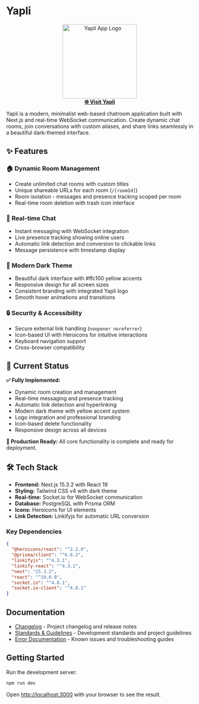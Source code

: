# Yapli

<p align="center">
  <a href="https://yapli.app" target="_blank" rel="noopener noreferrer">
    <img src="https://github.com/user-attachments/assets/b8f95c0b-5f27-4156-8ddc-92cf51c4c878" alt="Yapli App Logo" width="200"><br>
    <strong>🌐 Visit Yapli</strong>
  </a>
</p>

Yapli is a modern, minimalist web-based chatroom application built with Next.js and real-time WebSocket communication. Create dynamic chat rooms, join conversations with custom aliases, and share links seamlessly in a beautiful dark-themed interface.

## ✨ Features

### 🏠 **Dynamic Room Management**

- Create unlimited chat rooms with custom titles
- Unique shareable URLs for each room (`/[roomId]`)
- Room isolation - messages and presence tracking scoped per room
- Real-time room deletion with trash icon interface

### 💬 **Real-time Chat**

- Instant messaging with WebSocket integration
- Live presence tracking showing online users
- Automatic link detection and conversion to clickable links
- Message persistence with timestamp display

### 🎨 **Modern Dark Theme**

- Beautiful dark interface with #ffc100 yellow accents
- Responsive design for all screen sizes
- Consistent branding with integrated Yapli logo
- Smooth hover animations and transitions

### 🔒 **Security & Accessibility**

- Secure external link handling (`noopener noreferrer`)
- Icon-based UI with Heroicons for intuitive interactions
- Keyboard navigation support
- Cross-browser compatibility

## 🚀 Current Status

**✅ Fully Implemented:**

- Dynamic room creation and management
- Real-time messaging and presence tracking
- Automatic link detection and hyperlinking
- Modern dark theme with yellow accent system
- Logo integration and professional branding
- Icon-based delete functionality
- Responsive design across all devices

**🎯 Production Ready:**
All core functionality is complete and ready for deployment.

## 🛠️ Tech Stack

- **Frontend:** Next.js 15.3.2 with React 19
- **Styling:** Tailwind CSS v4 with dark theme
- **Real-time:** Socket.io for WebSocket communication
- **Database:** PostgreSQL with Prisma ORM
- **Icons:** Heroicons for UI elements
- **Link Detection:** Linkifyjs for automatic URL conversion

### Key Dependencies

```json
{
  "@heroicons/react": "^2.2.0",
  "@prisma/client": "^6.8.2",
  "linkifyjs": "^4.3.1",
  "linkify-react": "^4.3.1",
  "next": "15.3.2",
  "react": "^19.0.0",
  "socket.io": "^4.8.1",
  "socket.io-client": "^4.8.1"
}
```

## Documentation

- [Changelog](docs/CHANGELOG.md) - Project changelog and release notes
- [Standards & Guidelines](docs/CLAUDE.md) - Development standards and project guidelines
- [Error Documentation](docs/errors/) - Known issues and troubleshooting guides

## Getting Started

Run the development server:

```bash
npm run dev
```

Open [http://localhost:3000](http://localhost:3000) with your browser to see the result.
